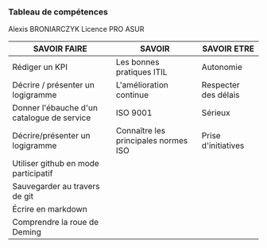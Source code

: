 ### Tableau de compétences 
Alexis BRONIARCZYK Licence PRO ASUR

| SAVOIR FAIRE | SAVOIR | SAVOIR ETRE |
| ------ | ------------ | ----------- | 
| Rédiger un KPI | Les bonnes pratiques ITIL | Autonomie | 
| Décrire / présenter un logigramme | L'amélioration continue | Respecter des délais | 
| Donner l'ébauche d'un catalogue de service | ISO 9001 | Sérieux | 
| Décrire/présenter un logigramme | Connaître les principales normes ISO | Prise d'initiatives | 
| Utiliser github en mode participatif |       |     | 
| Sauvegarder au travers de git |     |        | 
| Écrire en markdown |    |     |
| Comprendre la roue de Deming |    |     |
